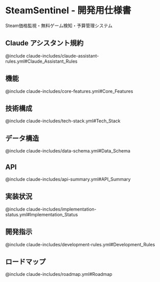 # SteamSentinel - 開発用仕様書

Steam価格監視・無料ゲーム検知・予算管理システム

## Claude アシスタント規約
@include claude-includes/claude-assistant-rules.yml#Claude_Assistant_Rules

## 機能
@include claude-includes/core-features.yml#Core_Features

## 技術構成
@include claude-includes/tech-stack.yml#Tech_Stack

## データ構造
@include claude-includes/data-schema.yml#Data_Schema

## API
@include claude-includes/api-summary.yml#API_Summary

## 実装状況
@include claude-includes/implementation-status.yml#Implementation_Status

## 開発指示
@include claude-includes/development-rules.yml#Development_Rules

## ロードマップ
@include claude-includes/roadmap.yml#Roadmap

